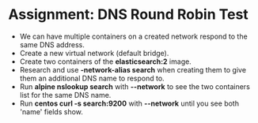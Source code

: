 # Assignment: DNS Round Robin Test

 - We can have multiple containers on a created network respond to the same DNS address.
 - Create a new virtual network (default bridge).
 - Create two containers of the **elasticsearch:2** image.
 - Research and use **-network-alias search** when creating them to give them an additional DNS name to respond to.
 - Run **alpine nslookup search** with **--network** to see the two containers list for the same DNS name.
 - Run **centos curl -s search:9200** with **--network** until you see both 'name' fields show.

 